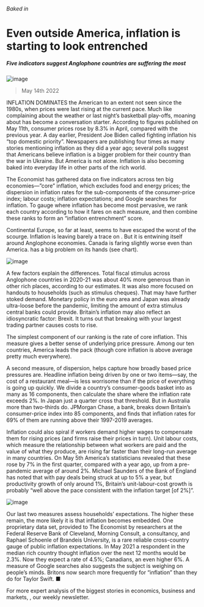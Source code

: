 ###### Baked in
# Even outside America, inflation is starting to look entrenched 
##### Five indicators suggest Anglophone countries are suffering the most 
![image](images/20220514_fnp501.jpg) 
> May 14th 2022 
INFLATION DOMINATES the American  to an extent not seen since the 1980s, when prices were last rising at the current pace. Much like complaining about the weather or last night’s basketball play-offs, moaning about  has become a conversation starter. According to figures published on May 11th, consumer prices rose by 8.3% in April, compared with the previous year. A day earlier, President Joe Biden called fighting inflation his “top domestic priority”. Newspapers are publishing four times as many stories mentioning inflation as they did a year ago; several polls suggest that Americans believe inflation is a bigger problem for their country than the war in Ukraine. But America is not alone. Inflation is also becoming baked into everyday life in other parts of the rich world.
The Economist has gathered data on five indicators across ten big economies—”core” inflation, which excludes food and energy prices; the dispersion in inflation rates for the sub-components of the consumer-price index; labour costs; inflation expectations; and Google searches for inflation. To gauge where inflation has become most pervasive, we rank each country according to how it fares on each measure, and then combine these ranks to form an “inflation entrenchment” score.

Continental Europe, so far at least, seems to have escaped the worst of the scourge. Inflation is leaving barely a trace on . But it is entwining itself around Anglophone economies. Canada is faring slightly worse even than America.  has a big problem on its hands (see chart).
![image](images/20220514_fnc232.png) 

A few factors explain the differences. Total fiscal stimulus across Anglophone countries in 2020-21 was about 40% more generous than in other rich places, according to our estimates. It was also more focused on handouts to households (such as stimulus cheques). That may have further stoked demand. Monetary policy in the euro area and Japan was already ultra-loose before the pandemic, limiting the amount of extra stimulus central banks could provide. Britain’s inflation may also reflect an idiosyncratic factor: Brexit. It turns out that breaking with your largest trading partner causes costs to rise.
The simplest component of our ranking is the rate of core inflation. This measure gives a better sense of underlying price pressure. Among our ten countries, America leads the pack (though core inflation is above average pretty much everywhere).
A second measure, of dispersion, helps capture how broadly based price pressures are. Headline inflation being driven by one or two items—say, the cost of a restaurant meal—is less worrisome than if the price of everything is going up quickly. We divide a country’s consumer-goods basket into as many as 16 components, then calculate the share where the inflation rate exceeds 2%. In Japan just a quarter cross that threshold. But in Australia more than two-thirds do. JPMorgan Chase, a bank, breaks down Britain’s consumer-price index into 85 components, and finds that inflation rates for 69% of them are running above their 1997-2019 averages.
Inflation could also spiral if workers demand higher wages to compensate them for rising prices (and firms raise their prices in turn). Unit labour costs, which measure the relationship between what workers are paid and the value of what they produce, are rising far faster than their long-run average in many countries. On May 5th America’s statisticians revealed that these rose by 7% in the first quarter, compared with a year ago, up from a pre-pandemic average of around 2%. Michael Saunders of the Bank of England has noted that with pay deals being struck at up to 5% a year, but productivity growth of only around 1%, Britain’s unit-labour-cost growth is probably “well above the pace consistent with the inflation target [of 2%]”.
![image](images/20220514_fnc997.png) 

Our last two measures assess households’ expectations. The higher these remain, the more likely it is that inflation becomes embedded. One proprietary data set, provided to The Economist by researchers at the Federal Reserve Bank of Cleveland, Morning Consult, a consultancy, and Raphael Schoenle of Brandeis University, is a rare reliable cross-country gauge of public inflation expectations. In May 2021 a respondent in the median rich country thought inflation over the next 12 months would be 2.3%. Now they expect a rate of 4.5%; Canadians, an even higher 6%. A measure of Google searches also suggests the subject is weighing on people’s minds. Britons now search more frequently for “inflation” than they do for Taylor Swift. ■
For more expert analysis of the biggest stories in economics, business and markets, , our weekly newsletter.
